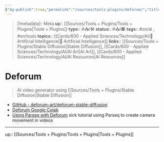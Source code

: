 ```yaml
---
{"dg-publish":true,"permalink":"/sources/tools-plugins/deforum/","title":"Deforum"}
---
```


> [!metadata]- Meta
> **up**:: [[Sources/Tools + Plugins/Tools + Plugins\|Tools + Plugins]]
> **type**:: #📥/🛠 
> **status**:: #📥/🟧 
> **tags**::  #on/ai , #on/tools
> **topics**:: [[Cards/600 - Applied Sciences/Technology/AI/🤖 Artificial Intelligence\|🤖 Artificial Intelligence]]
> **links**:: [[Sources/Tools + Plugins/Stable Diffusion\|Stable Diffusion]], [[Cards/600 - Applied Sciences/Technology/AI/AI Art\|AI Art]], [[Cards/600 - Applied Sciences/Technology/AI/AI Resources\|AI Resources]]


# Deforum

> AI video generator using [[Sources/Tools + Plugins/Stable Diffusion\|Stable Diffusion]]

- [GitHub - deforum-art/deforum-stable-diffusion](https://github.com/deforum-art/deforum-stable-diffusion)
- [Deforum Google Colab](https://colab.research.google.com/github/deforum/stable-diffusion/blob/main/Deforum_Stable_Diffusion.ipynb)
- [Using Parseq with Deforum](https://www.youtube.com/watch?v=n4zj1lrbIEM) sick tutorial using Parseq to create camera movement in videos 
---
up:: [[Sources/Tools + Plugins/Tools + Plugins\|Tools + Plugins]]

